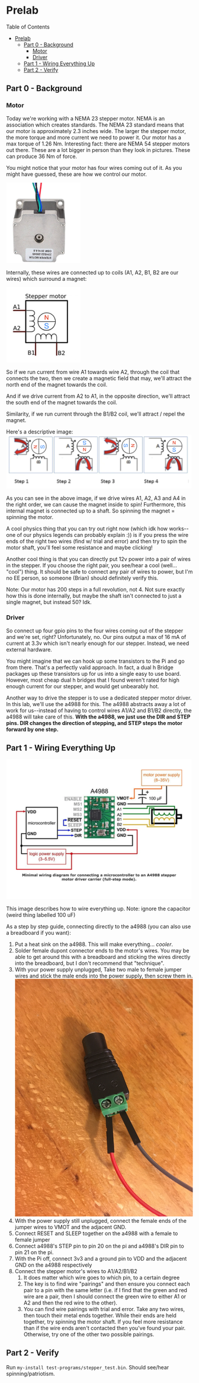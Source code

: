 # Prelab

Table of Contents
- [Prelab](#prelab)
  - [Part 0 - Background](#part-0---background)
    - [Motor](#motor)
    - [Driver](#driver)
  - [Part 1 - Wiring Everything Up](#part-1---wiring-everything-up)
  - [Part 2 - Verify](#part-2---verify)

## Part 0 - Background

### Motor
Today we're working with a NEMA 23 stepper motor. NEMA is an association which creates standards. The NEMA 23 standard means that our motor is approximately 2.3 inches wide. The larger the stepper motor, the more torque and more current we need to power it. Our motor has a max torque of 1.26 Nm. Interesting fact: there are NEMA 54 stepper motors out there. These are a lot bigger in person than they look in pictures. These can produce 36 Nm of force.

You might notice that your motor has four wires coming out of it. As you might have guessed, these are how we control our motor.

<img src="images/NEMA23_wires.png" alt="Nema 23 Wires" width="200"/>

Internally, these wires are connected up to coils (A1, A2, B1, B2 are our wires) which surround a magnet:

<img src="images/stepper_coils.png" alt="stepper coils" width="200"/>

So if we run current from wire A1 towards wire A2, through the coil that connects the two, then we create a magnetic field that may, we'll attract the north end of the magnet towards the coil.

And if we drive current from A2 to A1, in the opposite direction, we'll attract the south end of the magnet towards the coil. 

Similarity, if we run current through the B1/B2 coil, we'll attract / repel the magnet. 

Here's a descriptive image:
<img src="images/stepper_coils_steps.png" alt="stepper coils" width="500"/>

As you can see in the above image, if we drive wires A1, A2, A3 and A4 in the right order, we can cause the magnet inside to spin! Furthermore, this internal magnet is connected up to a shaft. So spinning the magnet = spinning the motor.

A cool physics thing that you can try out right now (which idk how works--one of our physics legends can probably explain :)) is if you press the wire ends of the right two wires (find w/ trial and error) and then try to spin the motor shaft, you'll feel some resistance and maybe clicking!

Another cool thing is that you can directly put 12v power into a pair of wires in the stepper. If you choose the right pair, you see/hear a cool (well... "cool") thing. It should be safe to connect any pair of wires to power, but I'm no EE person, so someone (Brian) should definitely verify this. 

Note: Our motor has 200 steps in a full revolution, not 4. Not sure exactly how this is done internally, but maybe the shaft isn't connected to just a single magnet, but instead 50? Idk.

### Driver
So connect up four gpio pins to the four wires coming out of the stepper and we're set, right? Unfortunately, no. Our pins output a max of 16 mA of current at 3.3v which isn't nearly enough for our stepper. Instead, we need external hardware. 

You might imagine that we can hook up some transistors to the Pi and go from there. That's a perfectly valid approach. In fact, a dual h Bridge packages up these transistors up for us into a single easy to use board. However, most cheap dual h bridges that I found weren't rated for high enough current for our stepper, and would get unbearably hot. 

Another way to drive the stepper is to use a dedicated stepper motor driver. In this lab, we'll use the a4988 for this. The a4988 abstracts away a lot of work for us--instead of having to control wires A1/A2 and B1/B2 directly, the a4988 will take care of this. **With the a4988, we just use the DIR and STEP pins. DIR changes the direction of stepping, and STEP steps the motor forward by one step.**

## Part 1 - Wiring Everything Up
<img src="images/a4988_pinout.png" alt="stepper coils" width="500"/>

This image describes how to wire everything up. Note: ignore the capacitor (weird thing labelled 100 uF)

As a step by step guide, connecting directly to the a4988 (you can also use a breadboard if you want):
1. Put a heat sink on the a4988. This will make everything... *cooler*. 
2. Solder female dupont connector ends to the motor's wires. You may be able to get around this with a breadboard and sticking the wires directly into the breadboard, but I don't recommend that "technique".
3. With your power supply unplugged, Take two male to female jumper wires and stick the male ends into the power supply, then screw them in. 
   ![power supply wires](images/power_supply_wires.JPG)
4. With the power supply still unplugged, connect the female ends of the jumper wires to VMOT and the adjacent GND. 
5. Connect RESET and SLEEP together on the a4988 with a female to female jumper
6. Connect a4988's STEP pin to pin 20 on the pi and a4988's DIR pin to pin 21 on the pi.
7. With the Pi off, connect 3v3 and a ground pin to VDD and the adjacent GND on the a4988 respectively
8. Connect the stepper motor's wires to A1/A2/B1/B2
   1. It does matter which wire goes to which pin, to a certain degree
   2. The key is to find wire "pairings" and then ensure you connect each pair to a pin with the same letter (i.e. if I find that the green and red wire are a pair, then I should connect the green wire to either A1 or A2 and then the red wire to the other).
   3. You can find wire pairings with trial and error. Take any two wires, then touch their metal ends together. While their ends are held together, try spinning the motor shaft. If you feel more resistance than if the wire ends aren't contacted then you've found your pair. Otherwise, try one of the other two possible pairings. 

## Part 2 - Verify
Run `my-install test-programs/stepper_test.bin`. Should see/hear spinning/patriotism. 
